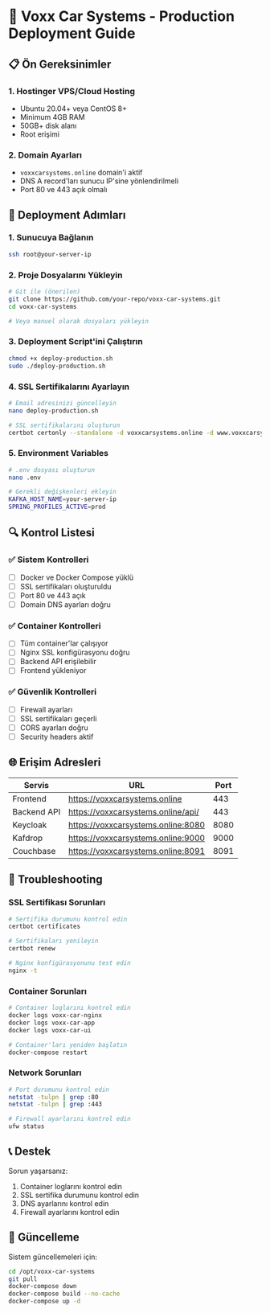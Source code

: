 # 🚀 Voxx Car Systems - Production Deployment Guide

## 📋 Ön Gereksinimler

### 1. **Hostinger VPS/Cloud Hosting**
- Ubuntu 20.04+ veya CentOS 8+
- Minimum 4GB RAM
- 50GB+ disk alanı
- Root erişimi

### 2. **Domain Ayarları**
- `voxxcarsystems.online` domain'i aktif
- DNS A record'ları sunucu IP'sine yönlendirilmeli
- Port 80 ve 443 açık olmalı

## 🔧 Deployment Adımları

### 1. **Sunucuya Bağlanın**
```bash
ssh root@your-server-ip
```

### 2. **Proje Dosyalarını Yükleyin**
```bash
# Git ile (önerilen)
git clone https://github.com/your-repo/voxx-car-systems.git
cd voxx-car-systems

# Veya manuel olarak dosyaları yükleyin
```

### 3. **Deployment Script'ini Çalıştırın**
```bash
chmod +x deploy-production.sh
sudo ./deploy-production.sh
```

### 4. **SSL Sertifikalarını Ayarlayın**
```bash
# Email adresinizi güncelleyin
nano deploy-production.sh

# SSL sertifikalarını oluşturun
certbot certonly --standalone -d voxxcarsystems.online -d www.voxxcarsystems.online --non-interactive --agree-tos --email your-email@example.com
```

### 5. **Environment Variables**
```bash
# .env dosyası oluşturun
nano .env

# Gerekli değişkenleri ekleyin
KAFKA_HOST_NAME=your-server-ip
SPRING_PROFILES_ACTIVE=prod
```

## 🔍 Kontrol Listesi

### ✅ Sistem Kontrolleri
- [ ] Docker ve Docker Compose yüklü
- [ ] SSL sertifikaları oluşturuldu
- [ ] Port 80 ve 443 açık
- [ ] Domain DNS ayarları doğru

### ✅ Container Kontrolleri
- [ ] Tüm container'lar çalışıyor
- [ ] Nginx SSL konfigürasyonu doğru
- [ ] Backend API erişilebilir
- [ ] Frontend yükleniyor

### ✅ Güvenlik Kontrolleri
- [ ] Firewall ayarları
- [ ] SSL sertifikaları geçerli
- [ ] CORS ayarları doğru
- [ ] Security headers aktif

## 🌐 Erişim Adresleri

| Servis | URL | Port |
|--------|-----|------|
| Frontend | https://voxxcarsystems.online | 443 |
| Backend API | https://voxxcarsystems.online/api/ | 443 |
| Keycloak | https://voxxcarsystems.online:8080 | 8080 |
| Kafdrop | https://voxxcarsystems.online:9000 | 9000 |
| Couchbase | https://voxxcarsystems.online:8091 | 8091 |

## 🔧 Troubleshooting

### SSL Sertifikası Sorunları
```bash
# Sertifika durumunu kontrol edin
certbot certificates

# Sertifikaları yenileyin
certbot renew

# Nginx konfigürasyonunu test edin
nginx -t
```

### Container Sorunları
```bash
# Container loglarını kontrol edin
docker logs voxx-car-nginx
docker logs voxx-car-app
docker logs voxx-car-ui

# Container'ları yeniden başlatın
docker-compose restart
```

### Network Sorunları
```bash
# Port durumunu kontrol edin
netstat -tulpn | grep :80
netstat -tulpn | grep :443

# Firewall ayarlarını kontrol edin
ufw status
```

## 📞 Destek

Sorun yaşarsanız:
1. Container loglarını kontrol edin
2. SSL sertifika durumunu kontrol edin
3. DNS ayarlarını kontrol edin
4. Firewall ayarlarını kontrol edin

## 🔄 Güncelleme

Sistem güncellemeleri için:
```bash
cd /opt/voxx-car-systems
git pull
docker-compose down
docker-compose build --no-cache
docker-compose up -d
```
